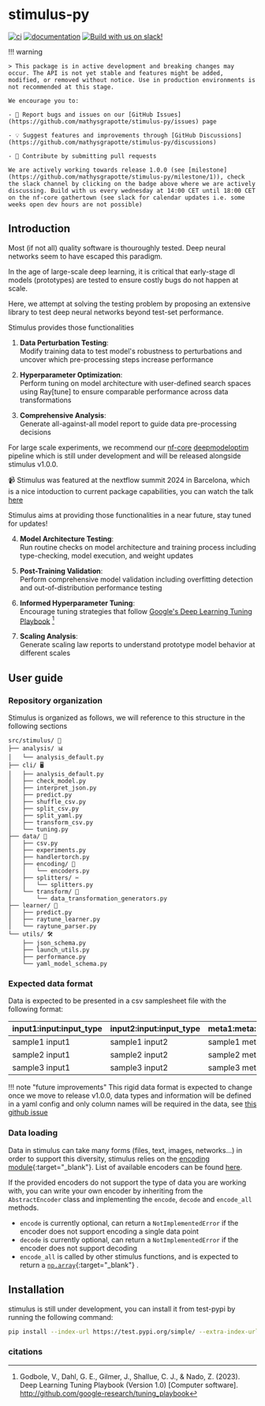 # stimulus-py

[![ci](https://github.com/mathysgrapotte/stimulus-py/workflows/ci/badge.svg)](https://github.com/mathysgrapotte/stimulus-py/actions?query=workflow%3Aci)
[![documentation](https://img.shields.io/badge/docs-mkdocs-708FCC.svg?style=flat)](https://mathysgrapotte.github.io/stimulus-py/)
[![Build with us on slack!](http://img.shields.io/badge/slack-nf--core%20%23deepmodeloptim-4A154B?labelColor=000000&logo=slack)](https://nfcore.slack.com/channels/deepmodeloptim)

<!-- [![pypi version](https://img.shields.io/pypi/v/stimulus-py.svg)](https://pypi.org/project/stimulus-py/) -->

!!! warning

    > This package is in active development and breaking changes may occur. The API is not yet stable and features might be added, modified, or removed without notice. Use in production environments is not recommended at this stage.

    We encourage you to:

    - 📝 Report bugs and issues on our [GitHub Issues](https://github.com/mathysgrapotte/stimulus-py/issues) page

    - 💡 Suggest features and improvements through [GitHub Discussions](https://github.com/mathysgrapotte/stimulus-py/discussions)

    - 🤝 Contribute by submitting pull requests

    We are actively working towards release 1.0.0 (see [milestone](https://github.com/mathysgrapotte/stimulus-py/milestone/1)), check the slack channel by clicking on the badge above where we are actively discussing. Build with us every wednesday at 14:00 CET until 18:00 CET on the nf-core gathertown (see slack for calendar updates i.e. some weeks open dev hours are not possible)



## Introduction

Most (if not all) quality software is thouroughly tested. Deep neural networks seem to have escaped this paradigm. 

In the age of large-scale deep learning, it is critical that early-stage dl models (prototypes) are tested to ensure costly bugs do not happen at scale.

Here, we attempt at solving the testing problem by proposing an extensive library to test deep neural networks beyond test-set performance. 

Stimulus provides those functionalities

1. **Data Perturbation Testing**:  
   Modify training data to test model's robustness to perturbations and uncover which pre-processing steps increase performance

2. **Hyperparameter Optimization**:  
   Perform tuning on model architecture with user-defined search spaces using Ray[tune] to ensure comparable performance across data transformations

3. **Comprehensive Analysis**:  
   Generate all-against-all model report to guide data pre-processing decisions

For large scale experiments, we recommend our [nf-core](https://nf-co.re) [deepmodeloptim](https://github.com/nf-core/deepmodeloptim) pipeline which is still under development and will be released alongside stimulus v1.0.0.

📹 Stimulus was featured at the nextflow summit 2024 in Barcelona, which is a nice intoduction to current package capabilities, you can watch the talk [here](https://www.youtube.com/watch?v=dC5p_tXQpEs)



Stimulus aims at providing those functionalities in a near future, stay tuned for updates!

4. **Model Architecture Testing**:  
   Run routine checks on model architecture and training process including type-checking, model execution, and weight updates

5. **Post-Training Validation**:  
   Perform comprehensive model validation including overfitting detection and out-of-distribution performance testing

6. **Informed Hyperparameter Tuning**:  
   Encourage tuning strategies that follow [Google's Deep Learning Tuning Playbook](https://github.com/google-research/tuning_playbook) [^1]

7. **Scaling Analysis**:  
   Generate scaling law reports to understand prototype model behavior at different scales


## User guide

### Repository organization  

Stimulus is organized as follows, we will reference to this structure in the following sections

```
src/stimulus/ 🧪
├── analysis/ 📊
│   └── analysis_default.py
├── cli/ 🖥️
│   ├── analysis_default.py
│   ├── check_model.py
│   ├── interpret_json.py
│   ├── predict.py
│   ├── shuffle_csv.py
│   ├── split_csv.py
│   ├── split_yaml.py
│   ├── transform_csv.py
│   └── tuning.py
├── data/ 📁
│   ├── csv.py
│   ├── experiments.py
│   ├── handlertorch.py
│   ├── encoding/ 🔐
│   │   └── encoders.py
│   ├── splitters/ ✂️
│   │   └── splitters.py
│   └── transform/ 🔄
│       └── data_transformation_generators.py
├── learner/ 🧠
│   ├── predict.py
│   ├── raytune_learner.py
│   └── raytune_parser.py
└── utils/ 🛠️
    ├── json_schema.py
    ├── launch_utils.py
    ├── performance.py
    └── yaml_model_schema.py
```

### Expected data format

Data is expected to be presented in a csv samplesheet file with the following format: 

| input1:input:input_type | input2:input:input_type | meta1:meta:meta_type | label1\:label:label_type | label2\:label:label_type |
| ----------------------- | ----------------------- | -------------------- | ----------------------- | ----------------------- |
| sample1 input1          | sample1 input2          | sample1 meta1        | sample1 label1          | sample1 label2          |
| sample2 input1          | sample2 input2          | sample2 meta1        | sample2 label1          | sample2 label2          |
| sample3 input1          | sample3 input2          | sample3 meta1        | sample3 label1          | sample3 label2          |



!!! note "future improvements"
    This rigid data format is expected to change once we move to release v1.0.0, data types and information will be defined in a yaml config and only column names will be required in the data, see [this github issue](https://github.com/mathysgrapotte/stimulus-py/issues/24)


### Data loading

Data in stimulus can take many forms (files, text, images, networks...) in order to support this diversity, stimulus relies on the [encoding module](https://mathysgrapotte.github.io/stimulus-py/reference/stimulus/data/encoding/encoders/#stimulus.data.encoding.encoders.AbstractEncoder){:target="_blank"}. List of available encoders can be found [here](https://mathysgrapotte.github.io/stimulus-py/reference/stimulus/data/encoding/encoders/#stimulus.data.encoding.encoders).

If the provided encoders do not support the type of data you are working with, you can write your own encoder by inheriting from the `AbstractEncoder` class and implementing the `encode`, `decode` and `encode_all` methods. 

- `encode` is currently optional, can return a `NotImplementedError` if the encoder does not support encoding a single data point
- `decode` is currently optional, can return a `NotImplementedError` if the encoder does not support decoding
- `encode_all` is called by other stimulus functions, and is expected to return a [`np.array`](https://numpy.org/doc/stable/reference/generated/numpy.array.html){:target="_blank"} . 


## Installation

stimulus is still under development, you can install it from test-pypi by running the following command:

```bash
pip install --index-url https://test.pypi.org/simple/ --extra-index-url https://pypi.org/simple stimulus-py==0.0.10
```


### citations

[^1]: Godbole, V., Dahl, G. E., Gilmer, J., Shallue, C. J., & Nado, Z. (2023). Deep Learning Tuning Playbook (Version 1.0) [Computer software]. http://github.com/google-research/tuning_playbook